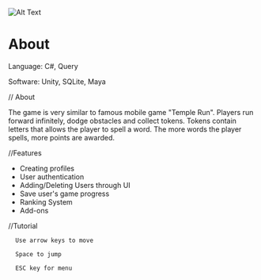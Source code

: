 ![Alt Text](https://imgur.com/6rbVHF5?raw=true)





# About

Language: C#, Query

Software: Unity, SQLite, Maya


// About

  The game is very similar to famous mobile game "Temple Run". Players run forward infinitely, dodge obstacles and collect tokens. Tokens contain letters that allows the player to spell a word. The more words the player spells, more points are awarded.
  
//Features
  
  + Creating profiles
  + User authentication
  + Adding/Deleting Users through UI
  + Save user's game progress
  + Ranking System
  + Add-ons
  
  //Tutorial
  
      Use arrow keys to move
      
      Space to jump
      
      ESC key for menu
